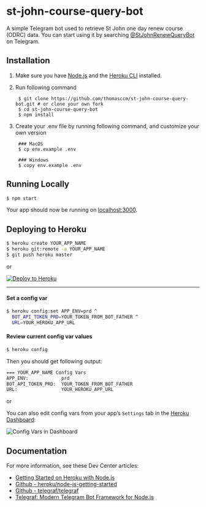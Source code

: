 # st-john-course-query-bot

A simple Telegram bot used to retrieve St John one day renew course (ODRC) data. You can start using it by searching [@StJohnRenewQueryBot](https://t.me/StJohnRenewQueryBot) on Telegram.

## Installation

1. Make sure you have [Node.js](http://nodejs.org/) and the [Heroku CLI](https://cli.heroku.com/) installed.

2. Run following command

		$ git clone https://github.com/thomasccm/st-john-course-query-bot.git # or clone your own fork
		$ cd st-john-course-query-bot
		$ npm install
	
3. Create your .env file by running following command, and customize your own version

		### MacOS
		$ cp env.example .env

		### Windows
		$ copy env.example .env

## Running Locally

```sh
$ npm start
```

Your app should now be running on [localhost:3000](http://localhost:3000/).

## Deploying to Heroku

```sh
$ heroku create YOUR_APP_NAME
$ heroku git:remote -a YOUR_APP_NAME
$ git push heroku master
```
or

[![Deploy to Heroku](https://www.herokucdn.com/deploy/button.png)](https://heroku.com/deploy)

---
#### Set a config var
```sh
$ heroku config:set APP_ENV=prd ^
  BOT_API_TOKEN_PRD=YOUR_TOKEN_FROM_BOT_FATHER ^
  URL=YOUR_HEROKU_APP_URL
```
#### Review current config var values
```sh
$ heroku config
```
Then you should get following output:
```sh
=== YOUR_APP_NAME Config Vars
APP_ENV:			prd
BOT_API_TOKEN_PRD:	YOUR_TOKEN_FROM_BOT_FATHER
URL:				YOUR_HEROKU_APP_URL
```
or 

You can also edit config vars from your app’s `Settings` tab in the [Heroku Dashboard](https://dashboard.heroku.com/):

![Config Vars in Dashboard](https://devcenter1.assets.heroku.com/article-images/321-imported-1443570183-321-imported-1443554644-389-original.jpg)

## Documentation

For more information, see these Dev Center articles:

- [Getting Started on Heroku with Node.js](https://devcenter.heroku.com/articles/getting-started-with-nodejs)
- [Github - heroku/node-js-getting-started](https://github.com/heroku/node-js-getting-started)
- [Github - telegraf/telegraf](https://github.com/telegraf/telegraf)
- [Telegraf: Modern Telegram Bot Framework for Node.js](https://telegraf.js.org/)